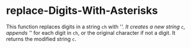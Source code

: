 # replace-Digits-With-Asterisks
This function replaces digits in a string `ch` with '*'. It creates a new string `c`, appends '*' for each digit in `ch`, or the original character if not a digit. It returns the modified string `c`.
